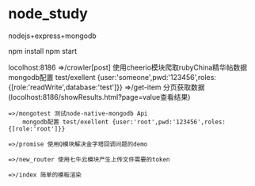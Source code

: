 # node_study
nodejs+express+mongodb

 npm install
 npm start

locolhost:8186
	=>/crowler[post] 使用cheerio模块爬取rubyChina精华帖数据
		mongodb配置 test/exellent {user:'someone',pwd:'123456',roles:{[role:'readWrite',database:'test']}}
		=>/get-item 分页获取数据(locolhost:8186/showResults.html?page=value查看结果)
	
	=>/mongotest 测试node-native-mongodb Api
		mongodb配置 test/exellent {user:'root',pwd:'123456',roles:{[role:'root']}}

	=>/promise 使用Q模块解决金字塔回调问题的demo

	=>/new_router 使用七牛云模块产生上传文件需要的token

	=>/index 简单的模板渲染